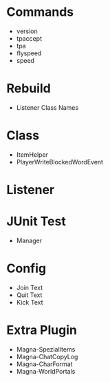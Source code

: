 # Commands

* version
* tpaccept
* tpa
* flyspeed
* speed

# Rebuild

* Listener Class Names

# Class

* ItemHelper
* PlayerWriteBlockedWordEvent

# Listener

# JUnit Test

* Manager

# Config

* Join Text
* Quit Text
* Kick Text

# Extra Plugin

* Magna-SpezialItems
* Magna-ChatCopyLog
* Magna-CharFormat
* Magna-WorldPortals